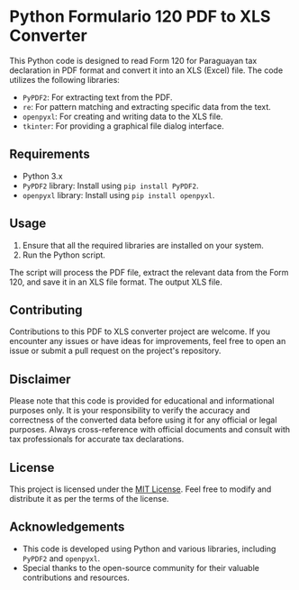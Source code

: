 # Python Formulario 120 PDF to XLS Converter

This Python code is designed to read Form 120 for Paraguayan tax declaration in PDF format and convert it into an XLS (Excel) file. The code utilizes the following libraries:

- `PyPDF2`: For extracting text from the PDF.
- `re`: For pattern matching and extracting specific data from the text.
- `openpyxl`: For creating and writing data to the XLS file.
- `tkinter`: For providing a graphical file dialog interface.

## Requirements

- Python 3.x
- `PyPDF2` library: Install using `pip install PyPDF2`.
- `openpyxl` library: Install using `pip install openpyxl`.

## Usage

1. Ensure that all the required libraries are installed on your system.
2. Run the Python script.

The script will process the PDF file, extract the relevant data from the Form 120, and save it in an XLS file format. The output XLS file.

## Contributing

Contributions to this PDF to XLS converter project are welcome. If you encounter any issues or have ideas for improvements, feel free to open an issue or submit a pull request on the project's repository.

## Disclaimer

Please note that this code is provided for educational and informational purposes only. It is your responsibility to verify the accuracy and correctness of the converted data before using it for any official or legal purposes. Always cross-reference with official documents and consult with tax professionals for accurate tax declarations.

## License

This project is licensed under the [MIT License](LICENSE). Feel free to modify and distribute it as per the terms of the license.

## Acknowledgements

- This code is developed using Python and various libraries, including `PyPDF2` and `openpyxl`.
- Special thanks to the open-source community for their valuable contributions and resources.

